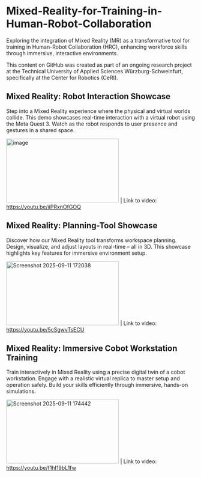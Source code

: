 # Mixed-Reality-for-Training-in-Human-Robot-Collaboration
Exploring the integration of Mixed Reality (MR) as a transformative tool for training in Human-Robot Collaboration (HRC), enhancing workforce skills through immersive, interactive environments.

This content on GitHub was created as part of an ongoing research project at the Technical University of Applied Sciences Würzburg-Schweinfurt, specifically at the Center for Robotics (CeRI).

## Mixed Reality: Robot Interaction Showcase
Step into a Mixed Reality experience where the physical and virtual worlds collide. This demo showcases real-time interaction with a virtual robot using the Meta Quest 3. Watch as the robot responds to user presence and gestures in a shared space.

<img width="300" height="170" alt="image" src="https://github.com/user-attachments/assets/b7481ad5-682b-4bf9-b4ea-7698bb558e06" />  |  Link to video: https://youtu.be/iiPRxnOfGOQ

## Mixed Reality: Planning-Tool Showcase
Discover how our Mixed Reality tool transforms workspace planning. Design, visualize, and adjust layouts in real-time – all in 3D. This showcase highlights key features for immersive environment setup.

<img width="300" height="170" alt="Screenshot 2025-09-11 172038" src="https://github.com/user-attachments/assets/1976289a-6c92-4b58-b001-cba813532738" />  |  Link to video: https://youtu.be/5cSgwvTsECU

## Mixed Reality: Immersive Cobot Workstation Training
Train interactively in Mixed Reality using a precise digital twin of a cobot workstation. Engage with a realistic virtual replica to master setup and operation safely. Build your skills efficiently through immersive, hands-on simulations.

<img width="300" height="170" alt="Screenshot 2025-09-11 174442" src="https://github.com/user-attachments/assets/5038874f-507c-46d6-baaf-29bd7cb29733" /> |  Link to video: https://youtu.be/f1hI19bL1fw
